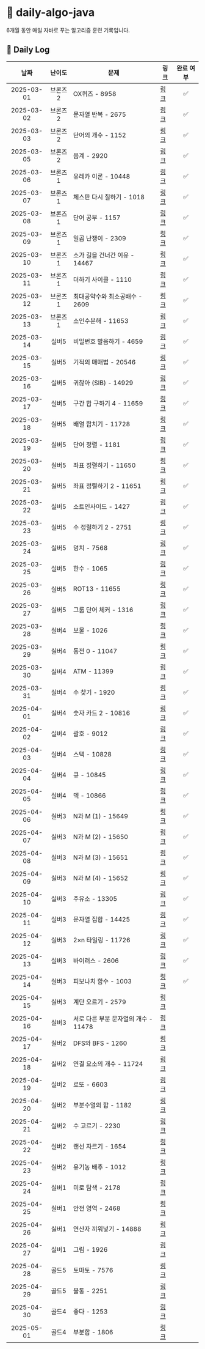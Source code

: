 # 📘 daily-algo-java

6개월 동안 매일 자바로 푸는 알고리즘 훈련 기록입니다.

## 📅 Daily Log

|     날짜     | 난이도 | 문제 | 링크 | 완료 여부 |
|:----------:|:------:|------|------|:-----:|
| 2025-03-01 | 브론즈2 | OX퀴즈 - 8958 | [링크](https://www.acmicpc.net/problem/8958) |   ✅   |
| 2025-03-02 | 브론즈2 | 문자열 반복 - 2675 | [링크](https://www.acmicpc.net/problem/2675) |   ✅   |
| 2025-03-03 | 브론즈2 | 단어의 개수 - 1152 | [링크](https://www.acmicpc.net/problem/1152) |   ✅   |
| 2025-03-05 | 브론즈2 | 음계 - 2920 | [링크](https://www.acmicpc.net/problem/2920) |   ✅   |
| 2025-03-06 | 브론즈1 | 유레카 이론 - 10448 | [링크](https://www.acmicpc.net/problem/10448) |   ✅   |
| 2025-03-07 | 브론즈1 | 체스판 다시 칠하기 - 1018 | [링크](https://www.acmicpc.net/problem/1018) |   ✅   |
| 2025-03-08 | 브론즈1 | 단어 공부 - 1157 | [링크](https://www.acmicpc.net/problem/1157) |   ✅   | 
| 2025-03-09 | 브론즈1 | 일곱 난쟁이 - 2309 | [링크](https://www.acmicpc.net/problem/2309) |   ✅   |
| 2025-03-10 | 브론즈1 | 소가 길을 건너간 이유 - 14467 | [링크](https://www.acmicpc.net/problem/14467) |   ✅   |
| 2025-03-11 | 브론즈1 | 더하기 사이클 - 1110 | [링크](https://www.acmicpc.net/problem/1110) |   ✅   |
| 2025-03-12 | 브론즈1 | 최대공약수와 최소공배수 - 2609 | [링크](https://www.acmicpc.net/problem/2609) |   ✅   |
| 2025-03-13 | 브론즈1 | 소인수분해 - 11653 | [링크](https://www.acmicpc.net/problem/11653) |   ✅   |
| 2025-03-14 | 실버5 | 비밀번호 발음하기 - 4659 | [링크](https://www.acmicpc.net/problem/4659) |   ✅   |
| 2025-03-15 | 실버5 | 기적의 매매법 - 20546 | [링크](https://www.acmicpc.net/problem/20546) |   ✅   |
| 2025-03-16 | 실버5 | 귀찮아 (SIB) - 14929 | [링크](https://www.acmicpc.net/problem/14929) |   ✅   |
| 2025-03-17 | 실버5 | 구간 합 구하기 4 - 11659 | [링크](https://www.acmicpc.net/problem/11659) |   ✅   |
| 2025-03-18 | 실버5 | 배열 합치기 - 11728 | [링크](https://www.acmicpc.net/problem/11728) |    ✅   |
| 2025-03-19 | 실버5 | 단어 정렬 - 1181 | [링크](https://www.acmicpc.net/problem/1181) |   ✅   |
| 2025-03-20 | 실버5 | 좌표 정렬하기 - 11650 | [링크](https://www.acmicpc.net/problem/11650) |   ✅   |
| 2025-03-21 | 실버5 | 좌표 정렬하기 2 - 11651 | [링크](https://www.acmicpc.net/problem/11651) |   ✅   |
| 2025-03-22 | 실버5 | 소트인사이드 - 1427 | [링크](https://www.acmicpc.net/problem/1427) |   ✅   |
| 2025-03-23 | 실버5 | 수 정렬하기 2 - 2751 | [링크](https://www.acmicpc.net/problem/2751) |   ✅   |
| 2025-03-24 | 실버5 | 덩치 - 7568 | [링크](https://www.acmicpc.net/problem/7568) |   ✅   |
| 2025-03-25 | 실버5 | 한수 - 1065 | [링크](https://www.acmicpc.net/problem/1065) |   ✅   |
| 2025-03-26 | 실버5 | ROT13 - 11655 | [링크](https://www.acmicpc.net/problem/11655) |   ✅   |
| 2025-03-27 | 실버5 | 그룹 단어 체커 - 1316 | [링크](https://www.acmicpc.net/problem/1316) |   ✅   |
| 2025-03-28 | 실버4 | 보물 - 1026 | [링크](https://www.acmicpc.net/problem/1026) |   ✅   |
| 2025-03-29 | 실버4 | 동전 0 - 11047 | [링크](https://www.acmicpc.net/problem/11047) |   ✅   |
| 2025-03-30 | 실버4 | ATM - 11399 | [링크](https://www.acmicpc.net/problem/11399) |   ✅   |
| 2025-03-31 | 실버4 | 수 찾기 - 1920 | [링크](https://www.acmicpc.net/problem/1920) |   ✅   |
| 2025-04-01 | 실버4 | 숫자 카드 2 - 10816 | [링크](https://www.acmicpc.net/problem/10816) |   ✅   |
| 2025-04-02 | 실버4 | 괄호 - 9012 | [링크](https://www.acmicpc.net/problem/9012) |   ✅   |
| 2025-04-03 | 실버4 | 스택 - 10828 | [링크](https://www.acmicpc.net/problem/10828) |   ✅   |
| 2025-04-04 | 실버4 | 큐 - 10845 | [링크](https://www.acmicpc.net/problem/10845) |   ✅   |
| 2025-04-05 | 실버4 | 덱 - 10866 | [링크](https://www.acmicpc.net/problem/10866) |   ✅   |
| 2025-04-06 | 실버3 | N과 M (1) - 15649 | [링크](https://www.acmicpc.net/problem/15649) |   ✅   |
| 2025-04-07 | 실버3 | N과 M (2) - 15650 | [링크](https://www.acmicpc.net/problem/15650) |   ✅   |
| 2025-04-08 | 실버3 | N과 M (3) - 15651 | [링크](https://www.acmicpc.net/problem/15651) |   ✅   |
| 2025-04-09 | 실버3 | N과 M (4) - 15652 | [링크](https://www.acmicpc.net/problem/15652) |   ✅   |
| 2025-04-10 | 실버3 | 주유소 - 13305 | [링크](https://www.acmicpc.net/problem/13305) |   ✅   |
| 2025-04-11 | 실버3 | 문자열 집합 - 14425 | [링크](https://www.acmicpc.net/problem/14425) |   ✅   |
| 2025-04-12 | 실버3 | 2×n 타일링 - 11726 | [링크](https://www.acmicpc.net/problem/11726) |   ✅    |
| 2025-04-13 | 실버3 | 바이러스 - 2606 | [링크](https://www.acmicpc.net/problem/2606) |   ✅    |
| 2025-04-14 | 실버3 | 피보나치 함수 - 1003 | [링크](https://www.acmicpc.net/problem/1003) |   ✅    |
| 2025-04-15 | 실버3 | 계단 오르기 - 2579 | [링크](https://www.acmicpc.net/problem/2579) |       |
| 2025-04-16 | 실버3 | 서로 다른 부분 문자열의 개수 - 11478 | [링크](https://www.acmicpc.net/problem/11478) |       |
| 2025-04-17 | 실버2 | DFS와 BFS - 1260 | [링크](https://www.acmicpc.net/problem/1260) |      |
| 2025-04-18 | 실버2 | 연결 요소의 개수 - 11724 | [링크](https://www.acmicpc.net/problem/11724) |       |
| 2025-04-19 | 실버2 | 로또 - 6603 | [링크](https://www.acmicpc.net/problem/6603) |       |
| 2025-04-20 | 실버2 | 부분수열의 합 - 1182 | [링크](https://www.acmicpc.net/problem/1182) |       |
| 2025-04-21 | 실버2 | 수 고르기 - 2230 | [링크](https://www.acmicpc.net/problem/2230) |       |
| 2025-04-22 | 실버2 | 랜선 자르기 - 1654 | [링크](https://www.acmicpc.net/problem/1654) |       |
| 2025-04-23 | 실버2 | 유기농 배추 - 1012 | [링크](https://www.acmicpc.net/problem/1012) |       |
| 2025-04-24 | 실버1 | 미로 탐색 - 2178 | [링크](https://www.acmicpc.net/problem/2178) |       |
| 2025-04-25 | 실버1 | 안전 영역 - 2468 | [링크](https://www.acmicpc.net/problem/2468) |       |
| 2025-04-26 | 실버1 | 연산자 끼워넣기 - 14888 | [링크](https://www.acmicpc.net/problem/14888) |       |
| 2025-04-27 | 실버1 | 그림 - 1926 | [링크](https://www.acmicpc.net/problem/1926) |       |
| 2025-04-28 | 골드5 | 토마토 - 7576 | [링크](https://www.acmicpc.net/problem/7576) |       |
| 2025-04-29 | 골드5 | 물통 - 2251 | [링크](https://www.acmicpc.net/problem/2251) |       |
| 2025-04-30 | 골드4 | 좋다 - 1253 | [링크](https://www.acmicpc.net/problem/1253) |       |
| 2025-05-01 | 골드4 | 부분합 - 1806 | [링크](https://www.acmicpc.net/problem/1806) |       |